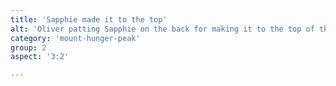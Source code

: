 ```yaml
---
title: 'Sapphie made it to the top'
alt: 'Oliver patting Sapphie on the back for making it to the top of the mountain'
category: 'mount-hunger-peak'
group: 2
aspect: '3:2'

---
```


